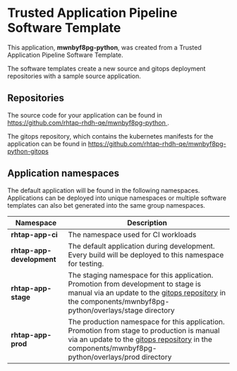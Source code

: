 # Trusted Application Pipeline Software Template

This application, **mwnbyf8pg-python**, was created from a Trusted Application Pipeline Software Template.

The software templates create a new source and gitops deployment repositories with a sample source application. 

## Repositories

The source code for your application can be found in [https://github.com/rhtap-rhdh-qe/mwnbyf8pg-python ](https://github.com/rhtap-rhdh-qe/mwnbyf8pg-python ).
 
The gitops repository, which contains the kubernetes manifests for the application can be found in 
[https://github.com/rhtap-rhdh-qe/mwnbyf8pg-python-gitops ](https://github.com/rhtap-rhdh-qe/mwnbyf8pg-python-gitops ) 

## Application namespaces 

The default application will be found in the following namespaces. Applications can be deployed into unique namespaces or multiple software templates can also bet generated into the same group namespaces.  

|  Namespace   |  Description   |  
| -------- | -------- |
| **rhtap-app-ci** | The namespace used for CI workloads |
| **rhtap-app-development** | The default application during development. Every build will be deployed to this namespace for testing. |
| **rhtap-app-stage** | The staging namespace for this application. Promotion from development to stage is manual via an update to the [gitops repository](https://github.com/rhtap-rhdh-qe/mwnbyf8pg-python-gitops ) in the components/mwnbyf8pg-python/overlays/stage directory |
| **rhtap-app-prod** | The production namespace for this application. Promotion from stage to production is manual via an update to the [gitops repository](https://github.com/rhtap-rhdh-qe/mwnbyf8pg-python-gitops ) in the components/mwnbyf8pg-python/overlays/prod directory |